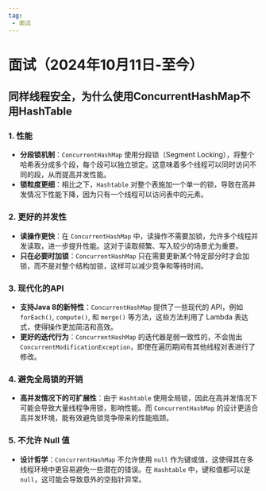 ```yaml
---
tag:
 - 面试
---
```


# 面试（2024年10月11日-至今）

## 同样线程安全，为什么使用ConcurrentHashMap不用HashTable

### 1. 性能

- **分段锁机制**：`ConcurrentHashMap` 使用分段锁（Segment Locking），将整个哈希表分成多个段，每个段可以独立锁定。这意味着多个线程可以同时访问不同的段，从而提高并发性能。
- **锁粒度更细**：相比之下，`Hashtable` 对整个表施加一个单一的锁，导致在高并发情况下性能下降，因为只有一个线程可以访问表中的元素。

### 2. 更好的并发性

- **读操作更快**：在 `ConcurrentHashMap` 中，读操作不需要加锁，允许多个线程并发读取，进一步提升性能。这对于读取频繁、写入较少的场景尤为重要。
- **只在必要时加锁**：`ConcurrentHashMap` 只在需要更新某个特定部分时才会加锁，而不是对整个结构加锁，这样可以减少竞争和等待时间。

### 3. 现代化的API

- **支持Java 8的新特性**：`ConcurrentHashMap` 提供了一些现代的 API，例如 `forEach()`, `compute()`, 和 `merge()` 等方法，这些方法利用了 Lambda 表达式，使得操作更加简洁和高效。
- **更好的迭代行为**：`ConcurrentHashMap` 的迭代器是弱一致性的，不会抛出 `ConcurrentModificationException`，即使在遍历期间有其他线程对表进行了修改。

### 4. 避免全局锁的开销

- **高并发情况下的可扩展性**：由于 `Hashtable` 使用全局锁，因此在高并发情况下可能会导致大量线程争用锁，影响性能。而 `ConcurrentHashMap` 的设计更适合高并发环境，能有效避免锁竞争带来的性能瓶颈。

### 5. 不允许 Null 值

- **设计哲学**：`ConcurrentHashMap` 不允许使用 `null` 作为键或值，这使得其在多线程环境中更容易避免一些潜在的错误。在 `Hashtable` 中，键和值都可以是 `null`，这可能会导致意外的空指针异常。